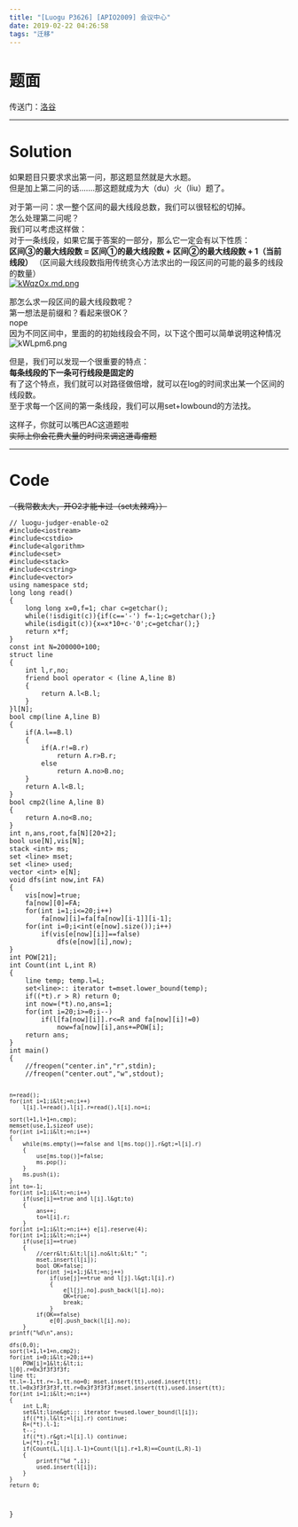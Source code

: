 ```yaml
---
title: "[Luogu P3626] [APIO2009] 会议中心"
date: 2019-02-22 04:26:58
tags: "迁移"
---
```

<h1>题面</h1>
<p>传送门：<a href="https://www.luogu.org/problemnew/show/P3626" target="_blank"  rel="nofollow" >洛谷</a></p>
<hr />
<h1>Solution</h1>
<p>如果题目只要求求出第一问，那这题显然就是大水题。<br />
但是加上第二问的话.......那这题就成为大（du）火（liu）题了。</p>
<p>对于第一问：求一整个区间的最大线段总数，我们可以很轻松的切掉。<br />
怎么处理第二问呢？<br />
我们可以考虑这样做：<br />
对于一条线段，如果它属于答案的一部分，那么它一定会有以下性质：<br />
<strong>区间③的最大线段数 = 区间①的最大线段数 + 区间②的最大线段数 + 1（当前线段）</strong> （区间最大线段数指用传统贪心方法求出的一段区间的可能的最多的线段的数量）<br />
<a href="https://imgchr.com/i/kWqzOx" target="_blank"  rel="nofollow" ><img src="https://s2.ax1x.com/2019/02/22/kWqzOx.md.png" alt="kWqzOx.md.png" /></a></p>
<p>那怎么求一段区间的最大线段数呢？<br />
第一想法是前缀和？看起来很OK？<br />
nope<br />
因为不同区间中，里面的的初始线段会不同，以下这个图可以简单说明这种情况<br />
<img src="https://s2.ax1x.com/2019/02/22/kWLpm6.png" alt="kWLpm6.png" /></p>
<p>但是，我们可以发现一个很重要的特点：<br />
<strong>每条线段的下一条可行线段是固定的</strong><br />
有了这个特点，我们就可以对路径做倍增，就可以在log的时间求出某一个区间的线段数。<br />
至于求每一个区间的第一条线段，我们可以用set+lowbound的方法找。</p>
<p>这样子，你就可以嘴巴AC这道题啦<br />
<del>实际上你会花费大量的时间来调这道毒瘤题</del></p>
<hr />
<h1>Code</h1>
<p><del>（我常数太大，开O2才能卡过（set太辣鸡））</del></p>
<pre><code class="language-cpp ">// luogu-judger-enable-o2
#include&lt;iostream&gt;
#include&lt;cstdio&gt;
#include&lt;algorithm&gt;
#include&lt;set&gt;
#include&lt;stack&gt;
#include&lt;cstring&gt;
#include&lt;vector&gt;
using namespace std;
long long read()
{
    long long x=0,f=1; char c=getchar();
    while(!isdigit(c)){if(c=='-') f=-1;c=getchar();}
    while(isdigit(c)){x=x*10+c-'0';c=getchar();}
    return x*f;
}
const int N=200000+100;
struct line
{
    int l,r,no;
    friend bool operator &lt; (line A,line B)
    {
        return A.l&lt;B.l;
    }
}l[N];
bool cmp(line A,line B)
{
    if(A.l==B.l)
    {
        if(A.r!=B.r)
            return A.r&gt;B.r;
        else
            return A.no&gt;B.no;
    }
    return A.l&lt;B.l;
}
bool cmp2(line A,line B)
{
    return A.no&lt;B.no;
}
int n,ans,root,fa[N][20+2];
bool use[N],vis[N];
stack &lt;int&gt; ms;
set &lt;line&gt; mset;
set &lt;line&gt; used;
vector &lt;int&gt; e[N];
void dfs(int now,int FA)
{
    vis[now]=true;
    fa[now][0]=FA;
    for(int i=1;i&lt;=20;i++)
        fa[now][i]=fa[fa[now][i-1]][i-1];
    for(int i=0;i&lt;int(e[now].size());i++)
        if(vis[e[now][i]]==false)
            dfs(e[now][i],now);
}
int POW[21];
int Count(int L,int R)
{
    line temp; temp.l=L;
    set&lt;line&gt;:: iterator t=mset.lower_bound(temp);
    if((*t).r &gt; R) return 0;
    int now=(*t).no,ans=1;
    for(int i=20;i&gt;=0;i--)
        if(l[fa[now][i]].r&lt;=R and fa[now][i]!=0)
            now=fa[now][i],ans+=POW[i];
    return ans;
}
int main()
{
    //freopen("center.in","r",stdin);
    //freopen("center.out","w",stdout);

    n=read();
    for(int i=1;i&lt;=n;i++)
        l[i].l=read(),l[i].r=read(),l[i].no=i;

    sort(l+1,l+1+n,cmp);
    memset(use,1,sizeof use);
    for(int i=1;i&lt;=n;i++)
    {
        while(ms.empty()==false and l[ms.top()].r&gt;=l[i].r)
        {
            use[ms.top()]=false;
            ms.pop();
        }
        ms.push(i);
    }
    int to=-1;
    for(int i=1;i&lt;=n;i++)
        if(use[i]==true and l[i].l&gt;to)
        {
            ans++;
            to=l[i].r;
        }
    for(int i=1;i&lt;=n;i++) e[i].reserve(4);
    for(int i=1;i&lt;=n;i++)
        if(use[i]==true)
        {
            //cerr&lt;&lt;l[i].no&lt;&lt;" ";
            mset.insert(l[i]);
            bool OK=false;
            for(int j=i+1;j&lt;=n;j++)
                if(use[j]==true and l[j].l&gt;l[i].r)
                {
                    e[l[j].no].push_back(l[i].no);
                    OK=true;
                    break;
                }
            if(OK==false)
                e[0].push_back(l[i].no);
        }
    printf("%d\n",ans);    

    dfs(0,0);
    sort(l+1,l+1+n,cmp2);
    for(int i=0;i&lt;=20;i++)
        POW[i]=1&lt;&lt;i;
    l[0].r=0x3f3f3f3f;
    line tt;
    tt.l=-1,tt.r=-1,tt.no=0; mset.insert(tt),used.insert(tt);
    tt.l=0x3f3f3f3f,tt.r=0x3f3f3f3f;mset.insert(tt),used.insert(tt);
    for(int i=1;i&lt;=n;i++)
    {
        int L,R;
        set&lt;line&gt;:: iterator t=used.lower_bound(l[i]);
        if((*t).l&lt;=l[i].r) continue;
        R=(*t).l-1;
        t--;
        if((*t).r&gt;=l[i].l) continue;
        L=(*t).r+1;
        if(Count(L,l[i].l-1)+Count(l[i].r+1,R)==Count(L,R)-1)
        {
            printf("%d ",i);
            used.insert(l[i]);
        }
    }
    return 0;
}
</code></pre>
